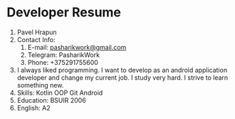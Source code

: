 # Developer Resume

1. Pavel Hrapun
1. Contact Info:
   1. E-mail: pasharikwork@gmail.com
   1. Telegram: PasharikWork
   1. Phone: +375291755600
1. I always liked programming. I want to develop as an android application developer and change my current job. I study very hard. I strive to learn something new.
1. Skills: Kotlin OOP Git Android
1. Education: BSUIR 2006
1. English: A2
